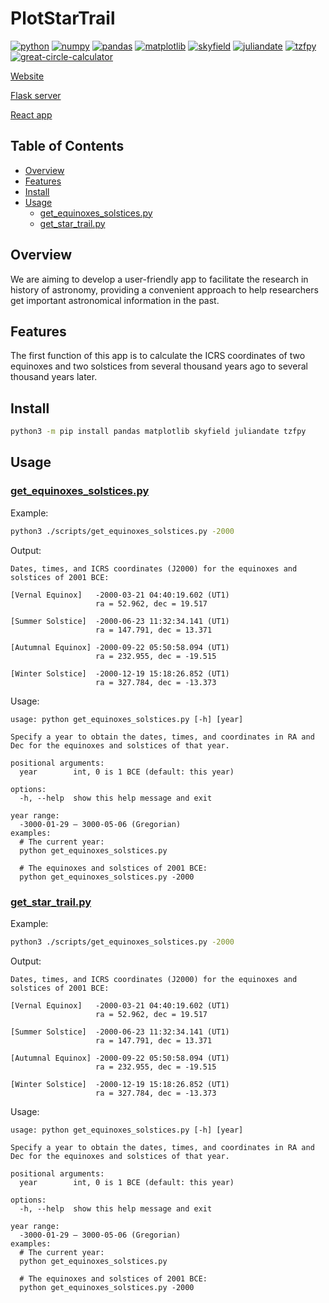 # PlotStarTrail

[![python](https://img.shields.io/badge/Python-3.10,_3.11-3776AB?logo=python&logoColor=white)](https://www.python.org) [![numpy](https://img.shields.io/badge/Numpy-2.0.1-013243?logo=numpy&logoColor=white)](https://numpy.org) [![pandas](https://img.shields.io/badge/Pandas-2.2.2-150458?logo=Pandas&logoColor=white)](https://pandas.pydata.org) [![matplotlib](https://img.shields.io/badge/Matplotlib-3.9.1.post1-12557C)](https://matplotlib.org) [![skyfield](https://img.shields.io/badge/Skyfield-1.49-BD9354)](https://rhodesmill.org/skyfield) [![juliandate](https://img.shields.io/badge/Juliandate-1.0.4-BD9354)](https://pypi.org/project/juliandate) [![tzfpy](https://img.shields.io/badge/tzfpy-0.15.5-blue)](https://github.com/ringsaturn/tzfpy) [![great-circle-calculator](https://img.shields.io/badge/Great_Circle_Calculator-1.3.1-brightgreen)](https://github.com/seangrogan/great_circle_calculator)

[Website](https://lydiazly.github.io/star-trail-viewer)

[Flask server](https://github.com/lydiazly/equinox-coord-flask)

[React app](https://github.com/lydiazly/star-trail-viewer)

## Table of Contents<!-- omit in toc -->

- [Overview](#overview)
- [Features](#features)
- [Install](#install)
- [Usage](#usage)
  - [get\_equinoxes\_solstices.py](#get_equinoxes_solsticespy)
  - [get\_star\_trail.py](#get_star_trailpy)

## Overview

<!-- TODO -->

We are aiming to develop a user-friendly app to facilitate the research in history of astronomy, providing a convenient approach to help researchers get important astronomical information in the past.

## Features

<!-- TODO -->

The first function of this app is to calculate the ICRS coordinates of two equinoxes and two solstices from several thousand years ago to several thousand years later.

## Install

```sh
python3 -m pip install pandas matplotlib skyfield juliandate tzfpy
```

## Usage

### [get_equinoxes_solstices.py](./scripts/get_equinoxes_solstices.py)

Example:

```bash
python3 ./scripts/get_equinoxes_solstices.py -2000
```

Output:

```text
Dates, times, and ICRS coordinates (J2000) for the equinoxes and solstices of 2001 BCE:

[Vernal Equinox]   -2000-03-21 04:40:19.602 (UT1)
                   ra = 52.962, dec = 19.517

[Summer Solstice]  -2000-06-23 11:32:34.141 (UT1)
                   ra = 147.791, dec = 13.371

[Autumnal Equinox] -2000-09-22 05:50:58.094 (UT1)
                   ra = 232.955, dec = -19.515

[Winter Solstice]  -2000-12-19 15:18:26.852 (UT1)
                   ra = 327.784, dec = -13.373
```

Usage:

```text
usage: python get_equinoxes_solstices.py [-h] [year]

Specify a year to obtain the dates, times, and coordinates in RA and Dec for the equinoxes and solstices of that year.

positional arguments:
  year        int, 0 is 1 BCE (default: this year)

options:
  -h, --help  show this help message and exit

year range:
  -3000-01-29 – 3000-05-06 (Gregorian)
examples:
  # The current year:
  python get_equinoxes_solstices.py

  # The equinoxes and solstices of 2001 BCE:
  python get_equinoxes_solstices.py -2000
```

### [get_star_trail.py](./scripts/get_star_trail.py)

Example:

```bash
python3 ./scripts/get_equinoxes_solstices.py -2000
```

Output:

```text
Dates, times, and ICRS coordinates (J2000) for the equinoxes and solstices of 2001 BCE:

[Vernal Equinox]   -2000-03-21 04:40:19.602 (UT1)
                   ra = 52.962, dec = 19.517

[Summer Solstice]  -2000-06-23 11:32:34.141 (UT1)
                   ra = 147.791, dec = 13.371

[Autumnal Equinox] -2000-09-22 05:50:58.094 (UT1)
                   ra = 232.955, dec = -19.515

[Winter Solstice]  -2000-12-19 15:18:26.852 (UT1)
                   ra = 327.784, dec = -13.373
```

Usage:

```text
usage: python get_equinoxes_solstices.py [-h] [year]

Specify a year to obtain the dates, times, and coordinates in RA and Dec for the equinoxes and solstices of that year.

positional arguments:
  year        int, 0 is 1 BCE (default: this year)

options:
  -h, --help  show this help message and exit

year range:
  -3000-01-29 – 3000-05-06 (Gregorian)
examples:
  # The current year:
  python get_equinoxes_solstices.py

  # The equinoxes and solstices of 2001 BCE:
  python get_equinoxes_solstices.py -2000
```
